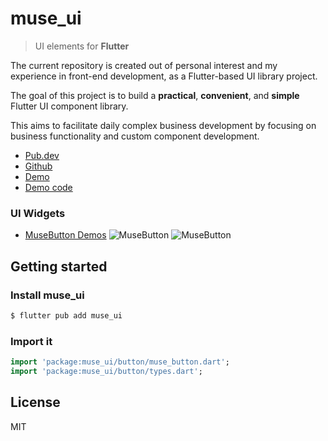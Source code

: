 # muse_ui

> UI elements for **Flutter**

The current repository is created out of personal interest and my experience in front-end development, as a Flutter-based UI library project. 

The goal of this project is to build a **practical**, **convenient**, and **simple** Flutter UI component library. 

This aims to facilitate daily complex business development by focusing on business functionality and custom component development.

* [Pub.dev](https://pub.dev/packages/muse_ui)
* [Github](https://github.com/musetools/muse_ui)
* [Demo](https://musetools.github.io/muse_ui/)
* [Demo code](https://github.com/musetools/muse_ui/tree/master/apps/muse_demo)

### UI Widgets
- [MuseButton Demos](https://github.com/musetools/muse_ui/tree/main/apps/muse_demo/lib/demo/button)
![MuseButton](http://oss.musetools.uk/pic/button1.png)
![MuseButton](http://oss.musetools.uk/pic/button2.png)


## Getting started
### Install muse_ui
```bash
$ flutter pub add muse_ui
```
### Import it
```dart
import 'package:muse_ui/button/muse_button.dart';
import 'package:muse_ui/button/types.dart';
```

## License
MIT